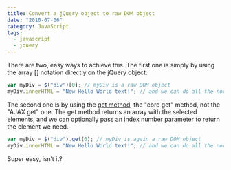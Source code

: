 ```yaml
---
title: Convert a jQuery object to raw DOM object
date: "2010-07-06"
category: JavaScript
tags:
  - javascript
  - jquery
---
```


There are two, easy ways to achieve this. The first one is simply by using the array [] notation directly on the jQuery object:

```js
var myDiv = $("div")[0]; // myDiv is a raw DOM object
myDiv.innerHTML = "New Hello World text!"; // and we can do all the normal things with it
```

The second one is by using the [get method](http://api.jquery.com/get/ "Get method - jQuery"), the "core get" method, not the "AJAX get" one. The get method returns an array with the selected elements, and we can optionally pass an index number parameter to return the element we need.

```js
var myDiv = $("div").get(0); // myDiv is again a raw DOM object
myDiv.innerHTML = "New Hello World text!"; // and we can do all the normal things with it
```

Super easy, isn’t it?
